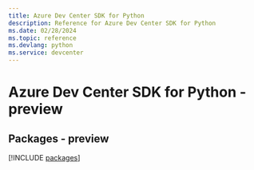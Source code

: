 ```yaml
---
title: Azure Dev Center SDK for Python
description: Reference for Azure Dev Center SDK for Python
ms.date: 02/28/2024
ms.topic: reference
ms.devlang: python
ms.service: devcenter
---
```

# Azure Dev Center SDK for Python - preview
## Packages - preview
[!INCLUDE [packages](dev-center-index.md)]